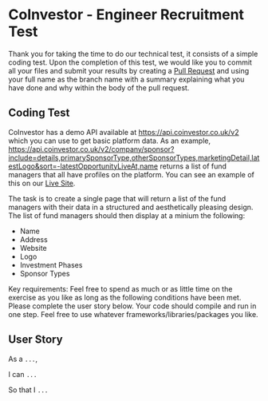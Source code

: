 # CoInvestor - Engineer Recruitment Test
Thank you for taking the time to do our technical test, it consists of a simple coding test.
Upon the completion of this test, we would like you to commit all your files and submit your results by creating a [Pull Request](https://github.com/CoInvestor/tech-test/pulls) and using your full name as the branch name with a summary explaining what you have done and why within the body of the pull request.

## Coding Test
CoInvestor has a demo API available at https://api.coinvestor.co.uk/v2 which  you can use to get basic platform data.
As an example, https://api.coinvestor.co.uk/v2/company/sponsor?include=details,primarySponsorType,otherSponsorTypes,marketingDetail,latestLogo&sort=-latestOpportunityLiveAt,name returns a list of fund managers that all have profiles on the platform. You can see an example of this on our [Live Site](https://www.coinvestor.co.uk/managers).

The task is to create a single page that will return a list of the fund managers with their data in a structured and aesthetically pleasing design. The list of fund managers should then display at a minium the following:

* Name
* Address
* Website
* Logo
* Investment Phases
* Sponsor Types

Key requirements:
Feel free to spend as much or as little time on the exercise as you like as long as the following conditions have been met.
Please complete the user story below. Your code should compile and run in one step. Feel free to use whatever frameworks/libraries/packages you like.

## User Story
As a `...`,

I can `...`

So that I `...`
